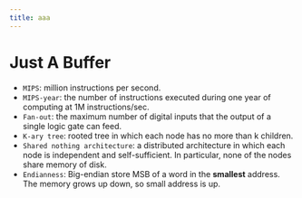 ```yaml
---
title: aaa
---
```


# Just A Buffer

* `MIPS`: million instructions per second.
* `MIPS-year`: the number of instructions executed during one year of computing at 1M instructions/sec.
* `Fan-out`: the maximum number of digital inputs that the output of a single logic gate can feed.
* `K-ary tree`: rooted tree in which each node has no more than k children.
* `Shared nothing architecture`: a distributed architecture in which each node is independent and self-sufficient. In particular, none of the nodes share memory of disk.
* `Endianness`: Big-endian store MSB of a word in the **smallest** address. The memory grows up down, so small address is up.
